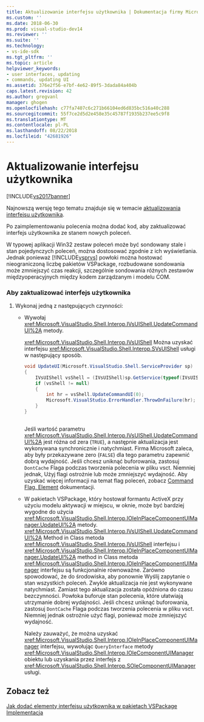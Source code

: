```yaml
---
title: Aktualizowanie interfejsu użytkownika | Dokumentacja firmy Microsoft
ms.custom: ''
ms.date: 2018-06-30
ms.prod: visual-studio-dev14
ms.reviewer: ''
ms.suite: ''
ms.technology:
- vs-ide-sdk
ms.tgt_pltfrm: ''
ms.topic: article
helpviewer_keywords:
- user interfaces, updating
- commands, updating UI
ms.assetid: 376e2f56-e7bf-4e62-89f5-3dada84a404b
caps.latest.revision: 42
ms.author: gregvanl
manager: ghogen
ms.openlocfilehash: c77fa7407c6c271b66104ed6d835bc516a40c288
ms.sourcegitcommit: 55f7ce2d5d2e458e35c45787f1935b237ee5c9f8
ms.translationtype: MT
ms.contentlocale: pl-PL
ms.lasthandoff: 08/22/2018
ms.locfileid: "42681926"
---
```

# <a name="updating-the-user-interface"></a>Aktualizowanie interfejsu użytkownika
[!INCLUDE[vs2017banner](../includes/vs2017banner.md)]

Najnowszą wersję tego tematu znajduje się w temacie [aktualizowania interfejsu użytkownika](https://docs.microsoft.com/visualstudio/extensibility/updating-the-user-interface).  
  
Po zaimplementowaniu polecenia można dodać kod, aby zaktualizować interfejs użytkownika ze stanem nowych poleceń.  
  
 W typowej aplikacji Win32 zestaw poleceń może być sondowany stale i stan pojedynczych poleceń, można dostosować zgodnie z ich wyświetlania. Jednak ponieważ [!INCLUDE[vsprvs](../includes/vsprvs-md.md)] powłoki można hostować nieograniczoną liczbę pakietów VSPackage, rozbudowane sondowania może zmniejszyć czas reakcji, szczególnie sondowania różnych zestawów międzyoperacyjnych między kodem zarządzanym i modelu COM.  
  
### <a name="to-update-the-ui"></a>Aby zaktualizować interfejs użytkownika  
  
1.  Wykonaj jedną z następujących czynności:  
  
    -   Wywołaj <xref:Microsoft.VisualStudio.Shell.Interop.IVsUIShell.UpdateCommandUI%2A> metody.  
  
         <xref:Microsoft.VisualStudio.Shell.Interop.IVsUIShell> Można uzyskać interfejsu <xref:Microsoft.VisualStudio.Shell.Interop.SVsUIShell> usługi w następujący sposób.  
  
        ```csharp  
        void UpdateUI(Microsoft.VisualStudio.Shell.ServiceProvider sp)  
        {  
            IVsUIShell vsShell = (IVsUIShell)sp.GetService(typeof(IVsUIShell));  
            if (vsShell != null)  
            {  
                int hr = vsShell.UpdateCommandUI(0);  
                Microsoft.VisualStudio.ErrorHandler.ThrowOnFailure(hr);  
            }  
        }  
  
        ```  
  
         Jeśli wartość parametru <xref:Microsoft.VisualStudio.Shell.Interop.IVsUIShell.UpdateCommandUI%2A> jest różna od zera (`TRUE`), a następnie aktualizacja jest wykonywana synchronicznie i natychmiast. Firma Microsoft zaleca, aby były przekazywane zero (`FALSE`) dla tego parametru zapewnić dobrą wydajność. Jeśli chcesz uniknąć buforowania, zastosuj `DontCache` Flaga podczas tworzenia polecenia w pliku vsct. Niemniej jednak, Użyj flagi ostrożnie lub może zmniejszyć wydajność. Aby uzyskać więcej informacji na temat flag poleceń, zobacz [Command Flag, Element](../extensibility/command-flag-element.md) dokumentacji.  
  
    -   W pakietach VSPackage, który hostował formantu ActiveX przy użyciu modelu aktywacji w miejscu, w oknie, może być bardziej wygodne do użycia <xref:Microsoft.VisualStudio.Shell.Interop.IOleInPlaceComponentUIManager.UpdateUI%2A> metody. <xref:Microsoft.VisualStudio.Shell.Interop.IVsUIShell.UpdateCommandUI%2A> Method in Class metoda <xref:Microsoft.VisualStudio.Shell.Interop.IVsUIShell> interfejsu i <xref:Microsoft.VisualStudio.Shell.Interop.IOleInPlaceComponentUIManager.UpdateUI%2A> method in Class metoda <xref:Microsoft.VisualStudio.Shell.Interop.IOleInPlaceComponentUIManager> interfejsu są funkcjonalnie równoważne. Zarówno spowodować, że do środowiska, aby ponownie Wyślij zapytanie o stan wszystkich poleceń. Zwykle aktualizacja nie jest wykonywane natychmiast. Zamiast tego aktualizacja została opóźniona do czasu bezczynności. Powłoka buforuje stan polecenia, które ułatwiają utrzymanie dobrej wydajności. Jeśli chcesz uniknąć buforowania, zastosuj `DontCache` Flaga podczas tworzenia polecenia w pliku vsct. Niemniej jednak ostrożnie użyć flagi, ponieważ może zmniejszyć wydajność.  
  
         Należy zauważyć, że można uzyskać <xref:Microsoft.VisualStudio.Shell.Interop.IOleInPlaceComponentUIManager> interfejsu, wywołując `QueryInterface` metody <xref:Microsoft.VisualStudio.Shell.Interop.IOleComponentUIManager> obiektu lub uzyskania przez interfejs z <xref:Microsoft.VisualStudio.Shell.Interop.SOleComponentUIManager> usługi.  
  
## <a name="see-also"></a>Zobacz też  
 [Jak dodać elementy interfejsu użytkownika w pakietach VSPackage](../extensibility/internals/how-vspackages-add-user-interface-elements.md)   
 [Implementacja](../extensibility/internals/command-implementation.md)

